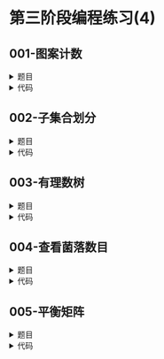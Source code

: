 # 第三阶段编程练习(4)

## **001-图案计数**
<details>

<summary>
题目
</summary>

### **题目描述**

一张画布里有n行*m列个格子，其中有的格子里有颜色填充，有的格子是空的没有颜色填充。现在需要你写一个程序来数出画布里边有颜色填充的格子构成了多少个图案，其中图案的定义为：\
如果两个有颜色的格子边相邻或者角相邻（即横、纵两个方向上的位置差都不超过1），则他们属于同一个图案。

### **关于输入**

第一行为两个整数n和m（1<=n, m<=200）。\
之后的n行，每行为一个长度为m的字符串，构成了整个画布。字符串中，#表示颜色，-表示空白。

### **关于输出**

一个整数，表示图案的个数

### **例子输入**

```
19 48
------------------------------------------------
---####-----#-----#----------------------####---
--######----#-----#---------------------######--
-########--#-#---#-#####--#-##-##---#--########-
-###--###--#-#---#-#----#-##-##--#--#--###--###-
-###--###--#--#-#--######-#--#---#-#---###--###-
-########--#--#-#--#------#--#----##---########-
--######---#---#---######-#--#-----#----######--
---####----------------------------#-----####---
----------------------------------#-------------
------------------------------------------------
---###--#--------#------#-----------------------
--#---#-#---------------#-----------------------
-#------#-##--#-##--##-###-#-##-###--###-#--##--
-#------##--#-##-#-#----#--##--#---##---##-#----
-#------#---#-#--#--#---#--#---#---##----#--#---
--#---#-#---#-#--#---#--#--#---#---##---##---#--
---###--#---#-#--#-##---#--#---#---#-###-#-##---
------------------------------------------------
```

### **例子输出**

```
12
```

### **提示信息**

pass

</details>

<details>

<summary>
代码
</summary>

```c++
#include <iostream>
using namespace std;
char paper[210][210]={'\0'};
int used[210][210]={0};
int m=0,n=0,cnt=0;
void dfs(int x,int y){
    if(!(x>=1 && x<=m && y>=1 && y<=n))return;
    if(paper[x][y]=='#' && used[x][y]==0){
        used[x][y]=1;
        dfs(x+1,y);dfs(x-1,y);
        dfs(x,y+1);dfs(x,y-1);
        dfs(x+1,y+1);dfs(x-1,y+1);
        dfs(x+1,y-1);dfs(x-1,y-1);
    }
    return;
}
int main(){
    cin >> m >> n;
    for(int i=1;i<=m;i++){
        for(int j=1;j<=n;j++)cin >> paper[i][j];
    }
    for(int i=1;i<=m;i++){
        for(int j=1;j<=n;j++){
            if(paper[i][j]=='#' && used[i][j]==0){
                dfs(i,j);
                cnt++;
            }
        }
    }
    cout << cnt;
}
```

</details>

## **002-子集合划分**
<details>

<summary>
题目
</summary>

### **题目描述**

将一个没有重复元素的集合A分成若干个非空子集，使得A中每个元素属于且仅属于一个子集，那么这些子集构成的集合称为A的一个划分。现在给定集合的元素个数n，希望知道有多少种不同的划分（假定集合本身属于一种划分），当n=0的时候，也认为有一种划分。\
例如，n=3 时，A={1，2，3}的所有划分如下：\
{ {1} ， {2} ， {3} }\
{ {1 ， 2} ， {3} }\
{ {1 ， 3} ， {2} }\
{ {1} ， {2 ， 3} }\
{ {1 ， 2 ， 3} }\
一共有5种。

### **关于输入**

若干行整数，每行一个整数n，当为-1时结束

### **关于输出**

每行对应的集合划分数（假设可以用long表示）

### **例子输入**

```
0
3
13
-1
```

### **例子输出**

```
1
5
27644437
```

### **提示信息**

pass

</details>

<details>

<summary>
代码
</summary>

```c++
#include <iostream>
using namespace std;
long long C(int a,int b){
    long long result=1;
    for(int i=1;i<=b;i++)result*=(a+1-i);
    for(int i=1;i<=b;i++)result/=i;
    return result;
}
long long get_result(int n){
    if(n==1 || n==0){
        return 1;
    }
    long long result=0;
    for(int i=1;i<=n;i++){
        result+=C(n-1,i-1)*get_result(n-i);
    }
    return result;
}
int main(){
    int n;
    while(cin >> n && n!=-1){
        cout << get_result(n) << endl;
    }
    return 0;
}
```

</details>

## **003-有理数树**
<details>

<summary>
题目
</summary>

### **题目描述**

二叉树指的是一种树形结构，它的每个结点有至多两个子节点。\
现在有一个由有理数组成的无穷二叉树形状如下：
```
         1/1
    ______|_____
    |          |
  1/2         2/1
___|___     ___|___
|    |      |     |
1/3  3/2   2/3  3/1
```
在p/q结点位置的左子节点为p/(p+q)，右子结点为(p+q)/q\
现在已知所有有理数在这个二叉树内都存在，且仅出现一次。我们按照树的层次进行遍历，可以得到一个序列1/1, 1/2, 2/1, 1/3, 3/2, 2/3, 3/1, ...\
请你解决以下问题：对于给定一个有理数，求它在上述序列中的位置

### **关于输入**

首先输入一个整数T，表示测试样例的数目。\
接下来是T行，每行包含两个整数，分别代表有理数的分子与分母

### **关于输出**

对于每一行输入，请输出有理数在序列中的位置，位置从1开始计数,并且结果保证是在int的范围内

### **例子输入**

```
2
1 2
3 2
```

### **例子输出**

```
2
5
```

### **提示信息**

可以使用递归解法

</details>

<details>

<summary>
代码
</summary>

```c++
#include <iostream>
using namespace std;
int main(){
    int n;cin >> n;
    for(int i=0;i<n;i++){
        int p,q;cin >> p >> q;
        int s[1000]={0};
        while(p+q!=2){
            if(p>q){
                p=p-q;
                s[++s[0]]=1;
            }
            else{
                q=q-p;
                s[++s[0]]=0;
            }
        }
        s[++s[0]]=1;
        int result=0;
        for(int i=s[0];i>=1;i--){
            result=2*result+s[i];
        }
        cout << result << endl;
    }  
    return 0;
}
```

</details>

## **004-查看菌落数目**
<details>

<summary>
题目
</summary>

### **题目描述**

菌落的数量对医生来说一直是一个很重要的数据，但是细菌数量太多人工又无法计数，因此你能写个程序帮助医生完成这个任务么？\
有一张n*m的菌落的显微镜照片，每个格子是0(表示当前位置无细菌)或者1(表示当前位置是细菌)，请你输出这张照片中菌落的数量。\
如果一个细菌，其上下左右四个方向有细菌的话，则这些相邻的细菌属于一个菌落。\
例如给定如下照片：\
0 0 1 0\
0 1 0 1\
1 1 0 0\
则给出的照片一共有A,B,C三个菌落，如下：\
0 0 A 0\
0 B 0 C\
B B 0 0

### **关于输入**

输入数据第一行两个整数n,m（1<=n,m<=100）,表示照片的长和宽。\
接下来n行，每行都有m个用空格隔开的整数（0或者1），表示这一照片行的状态（有无细菌）。

### **关于输出**

输出一个整数，表示该张照片中菌落数量

### **例子输入**

```
3 5
0 0 1 0 1
0 1 0 1 1
1 1 0 0 1
```

### **例子输出**

```
3
```

### **提示信息**

pass

</details>

<details>

<summary>
代码
</summary>

```c++
#include <iostream>
using namespace std;
int m,n;int a[100][100];
void dfs(int x,int y){
    if(x+1<m){
        if(a[x+1][y]==1){
            a[x+1][y]=2;
            dfs(x+1,y);
        }
    }
    if(x-1>=0){
        if(a[x-1][y]==1){
            a[x-1][y]=2;
            dfs(x-1,y);
        }
    }
    if(y-1>=0){
        if(a[x][y-1]==1){
            a[x][y-1]=2;
            dfs(x,y-1);
        }
    }
    if(y+1<n){
        if(a[x][y+1]==1){
            a[x][y+1]=2;
            dfs(x,y+1);
        }
    }
}
int main(){
    cin >> m >> n;
    for(int i=0;i<m;i++){
        for(int j=0;j<n;j++)cin >> a[i][j];
    }
    int cnt=0;
    for(int i=0;i<m;i++){
        for(int j=0;j<n;j++){
            if(a[i][j]==1){
                dfs(i,j);
                cnt++;
            }
        }
    }
    cout << cnt;
    return 0;
}
```

</details>

## **005-平衡矩阵**
<details>

<summary>
题目
</summary>

### **题目描述**

现在有一个n阶正整数方阵（n<=7），现在可以对矩阵的任意一行进行左移，具体操作为：每次对于某一行a_i1,a_i2,…,a_in进行一次左移，最左边的元素移动到这一行的末尾，其他元素均向左移动一位，即变为a_i2,a_i3,…,a_in,a_i1。对某一行可以执行任意次的左移。\
现在我们的目标是：通过对矩阵的每一行进行若干次左移，使得矩阵中每列和的最大值最小。

### **关于输入**

输入包含多组数据。\
对于每组数据，第一行为一个正整数n（1<=n<=7），代表矩阵的阶。接下来的n行，每行n个正整数（不超过10000），代表这个矩阵。\
输入数据以一个-1为结尾代表输入结束。

### **关于输出**

对于每组数据，输出一行一个正整数，为最小的最大列和。

### **例子输入**

```
2
4 6
3 7
3
1 2 3
4 5 6
7 8 9
-1
```

### **例子输出**

```
11
15
```

### **提示信息**

pass

</details>

<details>

<summary>
代码
</summary>

```c++
#include <iostream>
using namespace std;
int table[8][8]={0};
int sum[8]={0};
int min_add=0;
int n=0;
int get_min(int row){
    for(int i=1;i<=n;i++){
        if(row!=n)get_min(row+1);
        int tmp=table[row][1];
        int max_add=0;
        for(int j=1;j<n;j++){
            sum[j]=sum[j]-table[row][j]+table[row][j+1];
            max_add=max(max_add,sum[j]);
            table[row][j]=table[row][j+1];
        }
        sum[n]=sum[n]-table[row][n]+tmp;
        max_add=max(max_add,sum[n]);
        table[row][n]=tmp;
        min_add=min(min_add,max_add);
    }
    return min_add;
}
int main(){
    while(cin >> n && n!=-1){
        for(int i=1;i<=n;i++){
            for(int j=1;j<=n;j++)cin >> table[i][j];
        }
        for(int i=1;i<=n;i++){
            sum[i]=0;
            for(int j=1;j<=n;j++)sum[i]+=table[j][i];
        }
        int max_add=0;
        for(int i=1;i<=n;i++)max_add=max(max_add,sum[i]);
        min_add=max_add;
        cout << get_min(1) << endl;
    }
}
```

</details>
